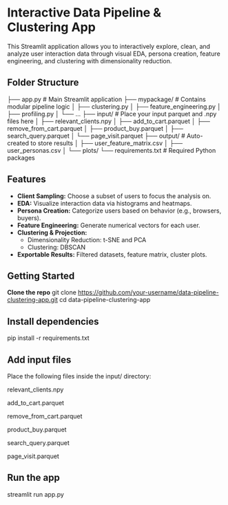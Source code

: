 #  Interactive Data Pipeline & Clustering App

This Streamlit application allows you to interactively explore, clean, and analyze user interaction data through visual EDA, persona creation, feature engineering, and clustering with dimensionality reduction.

## Folder Structure

├── app.py # Main Streamlit application
├── mypackage/ # Contains modular pipeline logic
│ ├── clustering.py
│ ├── feature_engineering.py
│ ├── profiling.py
│ └── ...
├── input/ # Place your input parquet and .npy files here
│ ├── relevant_clients.npy
│ ├── add_to_cart.parquet
│ ├── remove_from_cart.parquet
│ ├── product_buy.parquet
│ ├── search_query.parquet
│ └── page_visit.parquet
├── output/ # Auto-created to store results
│ ├── user_feature_matrix.csv
│ ├── user_personas.csv
│ └── plots/
└── requirements.txt # Required Python packages


## Features

- **Client Sampling:** Choose a subset of users to focus the analysis on.
- **EDA:** Visualize interaction data via histograms and heatmaps.
- **Persona Creation:** Categorize users based on behavior (e.g., browsers, buyers).
- **Feature Engineering:** Generate numerical vectors for each user.
- **Clustering & Projection:**
  - Dimensionality Reduction: t-SNE and PCA
  - Clustering: DBSCAN
- **Exportable Results:** Filtered datasets, feature matrix, cluster plots.

##  Getting Started

 **Clone the repo**
git clone https://github.com/your-username/data-pipeline-clustering-app.git
cd data-pipeline-clustering-app

## Install dependencies

pip install -r requirements.txt

## Add input files

Place the following files inside the input/ directory:

relevant_clients.npy

add_to_cart.parquet

remove_from_cart.parquet

product_buy.parquet

search_query.parquet

page_visit.parquet

## Run the app
streamlit run app.py

